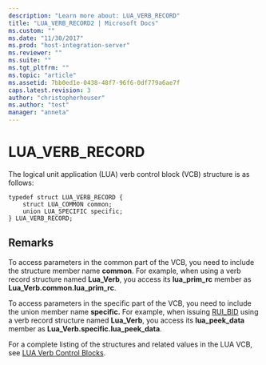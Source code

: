 ```yaml
---
description: "Learn more about: LUA_VERB_RECORD"
title: "LUA_VERB_RECORD2 | Microsoft Docs"
ms.custom: ""
ms.date: "11/30/2017"
ms.prod: "host-integration-server"
ms.reviewer: ""
ms.suite: ""
ms.tgt_pltfrm: ""
ms.topic: "article"
ms.assetid: 7bb0ed1e-0438-48f7-96f6-0df779a6ae7f
caps.latest.revision: 3
author: "christopherhouser"
ms.author: "test"
manager: "anneta"
---
```

# LUA_VERB_RECORD
The logical unit application (LUA) verb control block (VCB) structure is as follows:  
  
```  
typedef struct LUA_VERB_RECORD {  
    struct LUA_COMMON common;  
    union LUA_SPECIFIC specific;  
} LUA_VERB_RECORD;  
```  
  
## Remarks  
 To access parameters in the common part of the VCB, you need to include the structure member name **common**. For example, when using a verb record structure named **Lua_Verb**, you access its **lua_prim_rc** member as **Lua_Verb.common.lua_prim_rc**.  
  
 To access parameters in the specific part of the VCB, you need to include the union member name **specific.** For example, when issuing [RUI_BID](./rui-bid1.md) using a verb record structure named **Lua_Verb**, you access its **lua_peek_data** member as **Lua_Verb.specific.lua_peek_data**.  
  
 For a complete listing of the structures and related values in the LUA VCB, see [LUA Verb Control Blocks](./lua-verb-control-blocks2.md).
